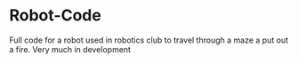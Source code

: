 # Robot-Code
Full code for a robot used in robotics club to travel through a maze a put out a fire.
Very much in development
